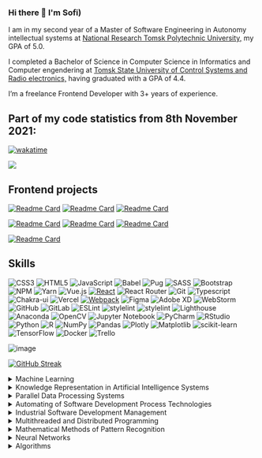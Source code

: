 ### Hi there 👋 I'm Sofi)

I am in my second year of a Master of Software Engineering in Autonomy intellectual systems at [National Research Tomsk Polytechnic University,](https://tpu.ru/en/) my GPA of 5.0.

I completed a Bachelor of Science in Computer Science in Informatics and Computer engendering at [Tomsk State University of Control Systems and Radio electronics,](https://tusur.ru/en) having graduated with a GPA of 4.4.

I’m a freelance Frontend Developer with 3+ years of experience. 


## Part of my code statistics from 8th November 2021:

[![wakatime](https://wakatime.com/badge/user/29a8352f-15fa-421a-b8ff-a7adff87a0dc.svg?style=for-the-badge&logo=appveyor)](https://wakatime.com/@29a8352f-15fa-421a-b8ff-a7adff87a0dc)

<a href="https://wakatime.com"><img src="https://wakatime.com/share/@sofi_bel/f7053290-b99d-4262-bbb6-57017cbea725.svg" /></a>

## Frontend projects 
[![Readme Card](https://github-readme-stats.vercel.app/api/pin/?username=sofi-bel&repo=ip-address-tracker)](https://github.com/sofi-bel/ip-address-tracker)
[![Readme Card](https://github-readme-stats.vercel.app/api/pin/?username=sofi-bel&repo=todo-js)](https://github.com/sofi-bel/todo-js)
[![Readme Card](https://github-readme-stats.vercel.app/api/pin/?username=sofi-bel&repo=todo-react)](https://github.com/sofi-bel/todo-react)

[![Readme Card](https://github-readme-stats.vercel.app/api/pin/?username=sofi-bel&repo=russian-travel)](https://github.com/sofi-bel/russian-travel)
[![Readme Card](https://github-readme-stats.vercel.app/api/pin/?username=sofi-bel&repo=mesto-project)](https://github.com/sofi-bel/mesto-project)
[![Readme Card](https://github-readme-stats.vercel.app/api/pin/?username=sofi-bel&repo=how-to-learn)](https://github.com/sofi-bel/how-to-learn)

[![Readme Card](https://github-readme-stats.vercel.app/api/pin/?username=sofi-bel&repo=webpack-template)](https://github.com/sofi-bel/webpack-template)


## Skills
![CSS3](https://img.shields.io/badge/css3-%231572B6.svg?style=for-the-badge&logo=css3&logoColor=white)
![HTML5](https://img.shields.io/badge/html5-%23E34F26.svg?style=for-the-badge&logo=html5&logoColor=white)
![JavaScript](https://img.shields.io/badge/javascript-%23323330.svg?style=for-the-badge&logo=javascript&logoColor=%23F7DF1E)
![Babel](https://img.shields.io/badge/Babel-F9DC3e?style=for-the-badge&logo=babel&logoColor=black)
![Pug](https://img.shields.io/badge/Pug-E3C29B?style=for-the-badge&logo=pug&logoColor=black)
![SASS](https://img.shields.io/badge/SASS-hotpink.svg?style=for-the-badge&logo=SASS&logoColor=white)
![Bootstrap](https://img.shields.io/badge/bootstrap-%23563D7C.svg?style=for-the-badge&logo=bootstrap&logoColor=white)
![NPM](https://img.shields.io/badge/NPM-%23000000.svg?style=for-the-badge&logo=npm&logoColor=white)
![Yarn](https://img.shields.io/badge/yarn-%232C8EBB.svg?style=for-the-badge&logo=yarn&logoColor=white)
![Vue.js](https://img.shields.io/badge/vue.js-%2335495e.svg?style=for-the-badge&logo=vuedotjs&logoColor=%234FC08D)
[![React](https://shields.io/badge/-React-282c34?logo=react&style=for-the-badge)](https://reactjs.org/)
![React Router](https://img.shields.io/badge/React_Router-CA4245?style=for-the-badge&logo=react-router&logoColor=white)
![Git](https://img.shields.io/badge/git-%23F05033.svg?style=for-the-badge&logo=git&logoColor=white)
![Typescript](https://img.shields.io/badge/TypeScript-007ACC?style=for-the-badge&logo=typescript&logoColor=white)
![Chakra-ui](https://img.shields.io/badge/Chakra--UI-319795?style=for-the-badge&logo=chakra-ui&logoColor=white)
![Vercel](https://img.shields.io/badge/vercel-%23000000.svg?style=for-the-badge&logo=vercel&logoColor=white)
[![Webpack](https://shields.io/badge/-Webpack-2b3a42?logo=webpack&style=for-the-badge)](https://webpack.js.org/)
![Figma](https://img.shields.io/badge/figma-%23F24E1E.svg?style=for-the-badge&logo=figma&logoColor=white)
![Adobe XD](https://img.shields.io/badge/Adobe%20XD-470137?style=for-the-badge&logo=Adobe%20XD&logoColor=#FF61F6)
![WebStorm](https://img.shields.io/badge/webstorm-143?style=for-the-badge&logo=webstorm&logoColor=white&color=black)
![GitHub](https://img.shields.io/badge/github-%23121011.svg?style=for-the-badge&logo=github&logoColor=white)
![GitLab](https://img.shields.io/badge/gitlab-%23181717.svg?style=for-the-badge&logo=gitlab&logoColor=white)
![ESLint](https://img.shields.io/badge/ESLint-4B3263?style=for-the-badge&logo=eslint&logoColor=white)
![stylelint](https://img.shields.io/badge/stylelint-000?style=for-the-badge&logo=stylelint&logoColor=white)
![stylelint](https://img.shields.io/badge/prettier-1A2C34?style=for-the-badge&logo=prettier&logoColor=F7BA3E)
![Lighthouse](https://img.shields.io/badge/Lighthouse-F44B21?style=for-the-badge&logo=Lighthouse&logoColor=white)
![Anaconda](https://img.shields.io/badge/Anaconda-%2344A833.svg?style=for-the-badge&logo=anaconda&logoColor=white)
![OpenCV](https://img.shields.io/badge/opencv-%23white.svg?style=for-the-badge&logo=opencv&logoColor=white)
![Jupyter Notebook](https://img.shields.io/badge/jupyter-%23FA0F00.svg?style=for-the-badge&logo=jupyter&logoColor=white)
![PyCharm](https://img.shields.io/badge/pycharm-143?style=for-the-badge&logo=pycharm&logoColor=black&color=black&labelColor=green)
![RStudio](https://img.shields.io/badge/RStudio-4285F4?style=for-the-badge&logo=rstudio&logoColor=white)
![Python](https://img.shields.io/badge/python-3670A0?style=for-the-badge&logo=python&logoColor=ffdd54)
![R](https://img.shields.io/badge/r-%23276DC3.svg?style=for-the-badge&logo=r&logoColor=white)
![NumPy](https://img.shields.io/badge/numpy-%23013243.svg?style=for-the-badge&logo=numpy&logoColor=white)
![Pandas](https://img.shields.io/badge/pandas-%23150458.svg?style=for-the-badge&logo=pandas&logoColor=white)
![Plotly](https://img.shields.io/badge/Plotly-%233F4F75.svg?style=for-the-badge&logo=plotly&logoColor=white)
![Matplotlib](https://img.shields.io/badge/Matplotlib-%23ffffff.svg?style=for-the-badge&logo=Matplotlib&logoColor=black)
![scikit-learn](https://img.shields.io/badge/scikit--learn-%23F7931E.svg?style=for-the-badge&logo=scikit-learn&logoColor=white)
![TensorFlow](https://img.shields.io/badge/TensorFlow-%23FF6F00.svg?style=for-the-badge&logo=TensorFlow&logoColor=white)
![Docker](https://img.shields.io/badge/docker-%230db7ed.svg?style=for-the-badge&logo=docker&logoColor=white)
![Trello](https://img.shields.io/badge/Trello-%23026AA7.svg?style=for-the-badge&logo=Trello&logoColor=white)


![image](https://www.codewars.com/users/sofi-bel/badges/large)

[![GitHub Streak](https://streak-stats.demolab.com?user=sofi-bel&hide_border=&date_format=j%20M%5B%20Y%5D)](https://git.io/streak-stats) 

<details><summary>Machine Learning</summary>
 
[![Readme Card](https://github-readme-stats.vercel.app/api/pin/?username=sofi-bel&repo=regression-analysis-in-R)](https://github.com/sofi-bel/regression-analysis-in-R)
[![Readme Card](https://github-readme-stats.vercel.app/api/pin/?username=sofi-bel&repo=principal-component-analysis-PCA-in-R)](https://github.com/sofi-bel/principal-component-analysis-PCA-in-R)
[![Readme Card](https://github-readme-stats.vercel.app/api/pin/?username=sofi-bel&repo=sPLS-DA-with-SRBCT-dataset-in-R)](https://github.com/sofi-bel/sPLS-DA-with-SRBCT-dataset-in-R)
  
[![Readme Card](https://github-readme-stats.vercel.app/api/pin/?username=sofi-bel&repo=LSTM-GRU-RNN)](https://github.com/sofi-bel/LSTM-GRU-RNN)
[![Readme Card](https://github-readme-stats.vercel.app/api/pin/?username=sofi-bel&repo=metal-corrosion-classification)](https://github.com/sofi-bel/metal-corrosion-classification)

</details>

<details><summary>Knowledge Representation in Artificial Intelligence Systems</summary>

[![Readme Card](https://github-readme-stats.vercel.app/api/pin/?username=sofi-bel&repo=tabular-presentation-of-data)](https://github.com/sofi-bel/tabular-presentation-of-data)
[![Readme Card](https://github-readme-stats.vercel.app/api/pin/?username=sofi-bel&repo=feature-engineering)](https://github.com/sofi-bel/feature-engineering)
[![Readme Card](https://github-readme-stats.vercel.app/api/pin/?username=sofi-bel&repo=image-augmentation)](https://github.com/sofi-bel/image-augmentation)

</details>

<details><summary>Parallel Data Processing Systems</summary>

[![Readme Card](https://github-readme-stats.vercel.app/api/pin/?username=sofi-bel&repo=sum-series-with-thread)](https://github.com/sofi-bel/sum-series-with-thread)
[![Readme Card](https://github-readme-stats.vercel.app/api/pin/?username=sofi-bel&repo=matrix-product-with-thread)](https://github.com/sofi-bel/matrix-product-with-thread)

</details>

<details><summary>Automating of Software Development Process Technologies</summary>

[![Readme Card](https://github-readme-stats.vercel.app/api/pin/?username=sofi-bel&repo=docker-project)](https://github.com/sofi-bel/docker-project)
[![Readme Card](https://github-readme-stats.vercel.app/api/pin/?username=sofi-bel&repo=docker-project-2)](https://github.com/sofi-bel/docker-project-2)

</details>

<details><summary>Industrial Software Development Management</summary>

[![Readme Card](https://github-readme-stats.vercel.app/api/pin/?username=sofi-bel&repo=warm-up-with-bash)](https://github.com/sofi-bel/warm-up-with-bash)
[![Readme Card](https://github-readme-stats.vercel.app/api/pin/?username=sofi-bel&repo=working-with-files-and-directories-in-bash)](https://github.com/sofi-bel/working-with-files-and-directories-in-bash)
[![Readme Card](https://github-readme-stats.vercel.app/api/pin/?username=sofi-bel&repo=editors-and-search-in-bash)](https://github.com/sofi-bel/editors-and-search-in-bash)
[![Readme Card](https://github-readme-stats.vercel.app/api/pin/?username=sofi-bel&repo=training-with-git)](https://github.com/sofi-bel/training-with-git)
[![Readme Card](https://github-readme-stats.vercel.app/api/pin/?username=sofi-bel&repo=PEP-8-auto-check)](https://github.com/sofi-bel/PEP-8-auto-check)
</details>

<details><summary>Multithreaded and Distributed Programming</summary>

[![Readme Card](https://github-readme-stats.vercel.app/api/pin/?username=sofi-bel&repo=GPU-distributed-computations)](https://github.com/sofi-bel/GPU-distributed-computations)
[![Readme Card](https://github-readme-stats.vercel.app/api/pin/?username=sofi-bel&repo=subtract-grey-scale-images)](https://github.com/sofi-bel/subtract-grey-scale-images)
[![Readme Card](https://github-readme-stats.vercel.app/api/pin/?username=sofi-bel&repo=distributed-clustering)](https://github.com/sofi-bel/distributed-clustering)
[![Readme Card](https://github-readme-stats.vercel.app/api/pin/?username=sofi-bel&repo=PySpark-SQL)](https://github.com/sofi-bel/PySpark-SQL)
[![Readme Card](https://github-readme-stats.vercel.app/api/pin/?username=sofi-bel&repo=PySpark-machine-learning)](https://github.com/sofi-bel/PySpark-machine-learning)
[![Readme Card](https://github-readme-stats.vercel.app/api/pin/?username=sofi-bel&repo=PySpark-RDD)](https://github.com/sofi-bel/PySpark-RDD)
</details>

<details><summary>Mathematical Methods of Pattern Recognition</summary>

[![Readme Card](https://github-readme-stats.vercel.app/api/pin/?username=sofi-bel&repo=face-recognition)](https://github.com/sofi-bel/face-recognition)
[![Readme Card](https://github-readme-stats.vercel.app/api/pin/?username=sofi-bel&repo=visualizing-multidimensional-data)](https://github.com/sofi-bel/visualizing-multidimensional-data)
[![Readme Card](https://github-readme-stats.vercel.app/api/pin/?username=sofi-bel&repo=semantic-segmentation-of-images)](https://github.com/sofi-bel/semantic-segmentation-of-images)
[![Readme Card](https://github-readme-stats.vercel.app/api/pin/?username=sofi-bel&repo=road-user-recognition-system-for-unmanned-vehicles)](https://github.com/sofi-bel/road-user-recognition-system-for-unmanned-vehicles)
</details>

<details><summary>Neural Networks</summary>

[![Readme Card](https://github-readme-stats.vercel.app/api/pin/?username=sofi-bel&repo=binary-classification)](https://github.com/sofi-bel/binary-classification)
[![Readme Card](https://github-readme-stats.vercel.app/api/pin/?username=sofi-bel&repo=multi-class-classification)](https://github.com/sofi-bel/multi-class-classification)
[![Readme Card](https://github-readme-stats.vercel.app/api/pin/?username=sofi-bel&repo=neural-network-regressor)](https://github.com/sofi-bel/neural-network-regressor)
[![Readme Card](https://github-readme-stats.vercel.app/api/pin/?username=sofi-bel&repo=recurrent-models)](https://github.com/sofi-bel/recurrent-models)
[![Readme Card](https://github-readme-stats.vercel.app/api/pin/?username=sofi-bel&repo=convergent-neural-networks)](https://github.com/sofi-bel/convergent-neural-networks)


</details>

<details><summary>Algorithms</summary>

[![Readme Card](https://github-readme-stats.vercel.app/api/pin/?username=sofi-bel&repo=javascript-algorithms)](https://github.com/sofi-bel/javascript-algorithms)

[![Readme Card](https://github-readme-stats.vercel.app/api/pin/?username=sofi-bel&repo=grokking-algorithms-js)](https://github.com/sofi-bel/grokking-algorithms-js)
[![Readme Card](https://github-readme-stats.vercel.app/api/pin/?username=sofi-bel&repo=essential-algorithms-js)](https://github.com/sofi-bel/essential-algorithms-js)
[![Readme Card](https://github-readme-stats.vercel.app/api/pin/?username=sofi-bel&repo=contest-in-tinkoff)](https://github.com/sofi-bel/contest-in-tinkoff)

</details>
